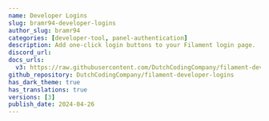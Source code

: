 ```yaml
---
name: Developer Logins
slug: bramr94-developer-logins
author_slug: bramr94
categories: [developer-tool, panel-authentication]
description: Add one-click login buttons to your Filament login page.
discord_url:
docs_urls:
  v3: https://raw.githubusercontent.com/DutchCodingCompany/filament-developer-logins/main/README.md
github_repository: DutchCodingCompany/filament-developer-logins
has_dark_theme: true
has_translations: true
versions: [3]
publish_date: 2024-04-26
---
```

